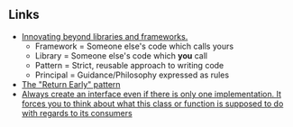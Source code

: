 ## Links
- [Innovating beyond libraries and frameworks. ](https://nilsnh.no/2022/04/09/innovating-beyond-libraries-and-frameworks/)
	- Framework = Someone else's code which calls yours
	- Library = Someone else's code which **you** call
	- Pattern = Strict, reusable approach to writing code
	- Principal = Guidance/Philosophy expressed as rules
- [The "Return Early" pattern](https://www.itamarweiss.com/personal/2018/02/28/return-early-pattern.html)
- [Always create an interface even if there is only one implementation. It forces you to think about what this class or function is supposed to do with regards to its consumers ](https://vadosware.io/post/building-an-interface-with-one-implementation-is-unquestionably-right/)